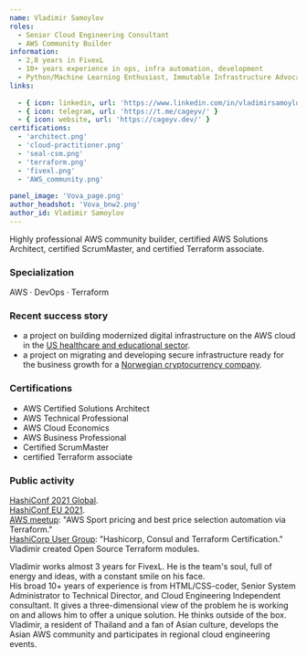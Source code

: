```yaml
---
name: Vladimir Samoylov
roles:
  - Senior Cloud Engineering Consultant
  - AWS Community Builder
information:
  - 2,8 years in FivexL
  - 10+ years experience in ops, infra automation, development
  - Python/Machine Learning Enthusiast, Immutable Infrastructure Advocate
links:
  
  - { icon: linkedin, url: 'https://www.linkedin.com/in/vladimirsamoylov/' }
  - { icon: telegram, url: 'https://t.me/cageyv/' }
  - { icon: website, url: 'https://cageyv.dev/' }
certifications:
  - 'architect.png'
  - 'cloud-practitioner.png'
  - 'seal-csm.png'
  - 'terraform.png'
  - 'fivexl.png'
  - 'AWS_community.png'
  
panel_image: 'Vova_page.png'
author_headshot: 'Vova_bnw2.png'
author_id: Vladimir Samoylov
---
```

Highly professional AWS community builder, certified AWS Solutions Architect, certified ScrumMaster, and certified Terraform associate.
### Specialization
AWS · DevOps · Terraform
### Recent success story
* a project on building modernized digital
infrastructure on the AWS cloud in the [US healthcare and educational sector](https://fivexl.netlify.app/blog/overture-case-study/). 
* a project on migrating and developing secure infrastructure ready for the business growth for a [Norwegian cryptocurrency company](https://fivexl.netlify.app/blog/firi-case-study/). 
### Certifications
* AWS Certified Solutions Architect
* AWS Technical Professional
* AWS Cloud Economics
* AWS Business Professional
* Certified ScrumMaster
* certified Terraform associate 
### Public activity
[HashiConf 2021 Global](https://youtu.be/hDkAfjCCXRc).  
[HashiConf EU 2021](https://youtu.be/MHlp-sxQONw).  
[AWS meetup](https://youtu.be/7ak4uLIfMh0?t=3356): "AWS Sport pricing and best price selection automation via Terraform."  
[HashiCorp User Group](https://youtu.be/3WQMSQBUBuQ): "Hashicorp, Consul and Terraform Certification."  
Vladimir created Open Source Terraform modules.

Vladimir works almost 3 years for FivexL. He is the team's soul, full of energy and ideas, with a constant smile on his face.  
His broad 10+ years of experience is from HTML/CSS-coder, Senior System Administrator to Technical Director, and Cloud Engineering Independent consultant.
It gives a three-dimensional view of the problem he is working on and allows him to offer a unique solution. He thinks outside of the box.
Vladimir, a resident of Thailand and a fan of Asian culture, develops the Asian AWS community and participates in regional cloud engineering events. 




